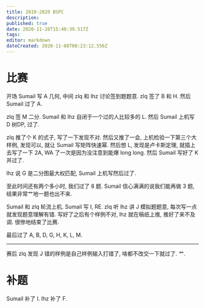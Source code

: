 ```yaml
---
title: 2019-2020 BSPC
description: 
published: true
date: 2020-11-26T15:40:39.517Z
tags: 
editor: markdown
dateCreated: 2020-11-08T08:23:12.556Z
---
```


# 比赛

开场 Sumail 写 A 几何, 中间 zlq 和 lhz 讨论签到题题意. zlq 签了 B 和 H. 然后 Sumail 过了 A.

zlq 签 M 二分. Sumail 和 lhz 自闭于一个过的人比较多的 L. 然后 Sumail 上机写 D 树DP, 过了.

zlq 推了个 K 的式子, 写了一下发现不对. 然后又推了一会, 上机检验一下第三个大样例, 发现可以, 就让 Sumail 写矩阵快速幂. 然后想 L, 发现是卢卡斯定理, 就插上去写了一下 2A, WA 了一次是因为没注意到能爆 long long. 然后 Sumail 写好了 K 并过了.

lhz 说 G 是二分图最大权匹配, Sumail 上机写然后过了.

至此时间还有两个多小时, 我们过了 8 题. Sumail 信心满满的说我们能再做 3 题, 结果非常艹地一题也出不来.

Sumail 和 zlq 轮流上机. Sumail 写 I, RE. zlq 听 lhz 讲 J 模拟题题意, 每次写一点就发现题意理解有错. 写好了之后有个样例不对, lhz 就在稿纸上推, 推好了来不及调. 很惨地结束了比赛.

最后过了 A, B, D, G, H, K, L, M.

---

赛后 zlq 发现 J 错的样例是自己样例输入打错了, 啥都不改交一下就过了. 艹.

# 补题

Sumail 补了 I. lhz 补了 F.
